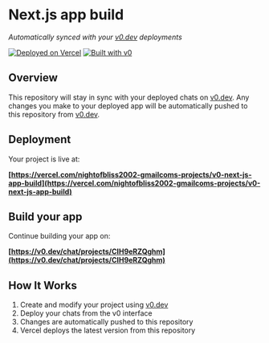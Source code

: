 # Next.js app build

*Automatically synced with your [v0.dev](https://v0.dev) deployments*

[![Deployed on Vercel](https://img.shields.io/badge/Deployed%20on-Vercel-black?style=for-the-badge&logo=vercel)](https://vercel.com/nightofbliss2002-gmailcoms-projects/v0-next-js-app-build)
[![Built with v0](https://img.shields.io/badge/Built%20with-v0.dev-black?style=for-the-badge)](https://v0.dev/chat/projects/CIH9eRZQghm)

## Overview

This repository will stay in sync with your deployed chats on [v0.dev](https://v0.dev).
Any changes you make to your deployed app will be automatically pushed to this repository from [v0.dev](https://v0.dev).

## Deployment

Your project is live at:

**[https://vercel.com/nightofbliss2002-gmailcoms-projects/v0-next-js-app-build](https://vercel.com/nightofbliss2002-gmailcoms-projects/v0-next-js-app-build)**

## Build your app

Continue building your app on:

**[https://v0.dev/chat/projects/CIH9eRZQghm](https://v0.dev/chat/projects/CIH9eRZQghm)**

## How It Works

1. Create and modify your project using [v0.dev](https://v0.dev)
2. Deploy your chats from the v0 interface
3. Changes are automatically pushed to this repository
4. Vercel deploys the latest version from this repository